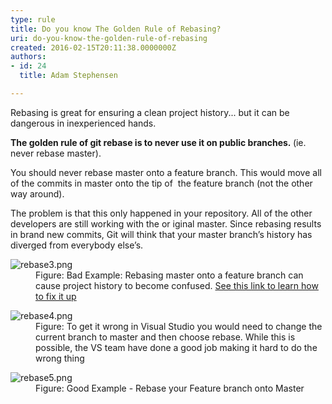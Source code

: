 ```yaml
---
type: rule
title: Do you know The Golden Rule of Rebasing?
uri: do-you-know-the-golden-rule-of-rebasing
created: 2016-02-15T20:11:38.0000000Z
authors:
- id: 24
  title: Adam Stephensen

---
```




<span class='intro'> <p>Rebasing is great for ensuring a clean project history... but it can be dangerous in inexperienced hands.</p> </span>

<p> 
   <strong>The golden rule of&#160;git rebase&#160;is to never use it on&#160;public&#160;branches.&#160;</strong>(ie. never rebase&#160;master).</p><p>You should never rebase master onto a feature branch. This would&#160;move&#160;all of the commits in&#160;master&#160;onto the tip&#160;of&#160; the feature branch (not the other way around).&#160;</p><p>The problem is that this only happened in&#160;your&#160;repository. All of the other developers are still working with the or iginal&#160;master. Since rebasing results in brand new commits, Git will think that your&#160;master&#160;branch’s history has diverged from everybody else’s.</p><dl class="badImage"><dt> <img src="/PublishingImages/rebase3.png" alt="rebase3.png" /> </dt><dd>Figure&#58; Bad Example&#58; Rebasing master onto a feature branch can cause project history to become confused. <a href="https&#58;//www.atlassian.com/git/tutorials/merging-vs-rebasing/the-golden-rule-of-rebasing">See this link to learn how to fix it up </a></dd></dl><dl class="image"><dt> ​<img src="/PublishingImages/rebase4.png" alt="rebase4.png" /> </dt><dd>Figure&#58; To get it wrong in Visual Studio you would need to change the current branch to master and then choose rebase. While this is possible, the VS team have done a good job making it hard to do the wrong thing</dd></dl><dl class="goodImage"><dt> <img src="/PublishingImages/rebase5.png" alt="rebase5.png" /> </dt><dd>Figure&#58; Good Example - Rebase your Feature branch onto Master</dd></dl>


